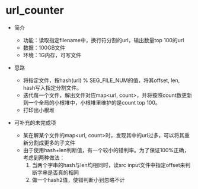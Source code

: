 # url_counter
* 简介
    * 功能：读取指定filename中，换行符分割的url，输出数量top 100的url  
    * 数据：100GB文件  
    * 环境：1G内存，可写文件
* 思路
    * 将指定文件，按hash(url) % SEG_FILE_NUM的值，将其offset, len, hash写入指定分割文件。  
    * 迭代每一个文件，解出文件对应map<url, count>，并将按照count数更新到一个全局的小根堆中，小根堆里维护的是count top 100。
    * 打印出小根堆

* 可补充的未完成项
    * 某在解某个文件的map<url, count>时，发现其中的url过多，可以将其重新分割成更多的子文件
    * 由于使用hash+len判断值，有一个较小的错判率。为了保证100%正确，考虑到两种做法：
        1. 当两个字串的hash与len均相同时，读src input文件中指定offset来判断字串是否真的相同
        2. 做一个hash2值，使错判断小到忽略不计
